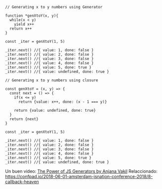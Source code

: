 ```
// Generating x to y numbers using Generator

function *genXtoY(x, y){
  while(x < y)
    yield x++
  return x++      
}

const _iter = genXtoY(1, 5)

_iter.next() //{ value: 1, done: false }
_iter.next() //{ value: 2, done: false }
_iter.next() //{ value: 3, done: false }
_iter.next() //{ value: 4, done: false }
_iter.next() //{ value: 5, done: true }
_iter.next() //{ value: undefined, done: true }

// Generating x to y numbers using closure

const genXtoY = (x, y) => {
  const next = () => {
    if(x <= y)
      return {value: x++, done: (x - 1 === y)}

    return {value: undefined, done: true}
  }
  return {next}
}

const _iter = genXtoY(1, 5)

_iter.next() //{ value: 1, done: false }
_iter.next() //{ value: 2, done: false }
_iter.next() //{ value: 3, done: false }
_iter.next() //{ value: 4, done: false }
_iter.next() //{ value: 5, done: true }
_iter.next() //{ value: undefined, done: true }
```

Un buen video: [The Power of JS Generators by Anjana Vakil](https://www.youtube.com/watch?v=gu3FfmgkwUc)
Relaccionado: https://confpad.io/2018-06-01-amsterdam-jsnation-conference-2018/8-callback-heaven